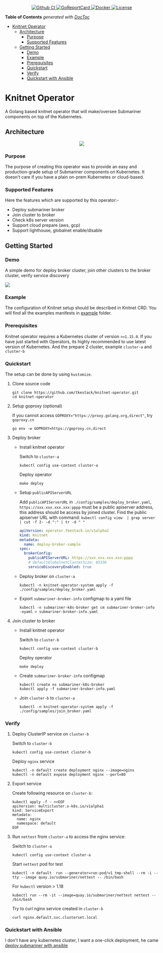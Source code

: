 <p align="center">
  <a href="https://github.com/tkestack/knitnet-operator">
    <img src="https://github.com/tkestack/knitnet-operator/workflows/CI%20Pipeline/badge.svg" alt="Github CI">
  </a>
  <a href="https://goreportcard.com/report/github.com/tkestack/knitnet-operator">
    <img src="https://goreportcard.com/badge/github.com/tkestack/knitnet-operator" alt="GoReportCard">
  </a>
  <a href="https://quay.io/repository/danielxlee/knitnet-operator">
    <img src="https://img.shields.io/badge/container-ready-green" alt="Docker">
  </a>
  <a href="https://github.com/tkestack/knitnet-operator/master/LICENSE">
    <img src="https://img.shields.io/badge/License-Apache%202.0-blue.svg" alt="License">
  </a>
</p>

<!-- START doctoc generated TOC please keep comment here to allow auto update -->
<!-- DON'T EDIT THIS SECTION, INSTEAD RE-RUN doctoc TO UPDATE -->
**Table of Contents**  *generated with [DocToc](https://github.com/thlorenz/doctoc)*

- [Knitnet Operator](#knitnet-operator)
  - [Architecture](#architecture)
    - [Purpose](#purpose)
    - [Supported Features](#supported-features)
  - [Getting Started](#getting-started)
    - [Demo](#demo)
    - [Example](#example)
    - [Prerequisites](#prerequisites)
    - [Quickstart](#quickstart)
    - [Verify](#verify)
    - [Quickstart with Ansible](#quickstart-with-ansible)

<!-- END doctoc generated TOC please keep comment here to allow auto update -->

# Knitnet Operator

A Golang based knitnet operator that will make/oversee Submariner components on top of the Kubernetes.

## Architecture

<div align="center">
    <img src="./docs/icons/submariner-arch.png">
</div>

### Purpose

The purpose of creating this operator was to provide an easy and production-grade setup of Submariner components on Kubernetes. It doesn't care if you have a plain on-prem Kubernetes or cloud-based.

### Supported Features

Here the features which are supported by this operator:-

- Deploy submariner broker
- Join cluster to broker
- Check k8s server version
- Support cloud prepare (aws, gcp)
- Support lighthouse, globalnet enable/disable

## Getting Started

### Demo

A simple demo for deploy broker cluster, join other clusters to the broker cluster, verify service discovery

<img src="./docs/icons/demo.gif">

### Example

The configuration of Knitnet setup should be described in Knitnet CRD. You will find all the examples manifests in [example](./config/samples) folder.

### Prerequisites

Knitnet operator requires a Kubernetes cluster of version `>=1.15.0`. If you have just started with Operators, its highly recommended to use latest version of Kubernetes. And the prepare 2 cluster, example `cluster-a` and `cluster-b`

### Quickstart

The setup can be done by using `kustomize`.

1. Clone source code

    ```shell
    git clone https://github.com/tkestack/knitnet-operator.git
    cd knitnet-operator
    ```

1. Setup goproxy (optional)

    If you cannot access `GOPROXY="https://proxy.golang.org,direct"`, try `goproxy.cn`

    ```shell
    go env -w GOPROXY=https://goproxy.cn,direct
    ```

1. Deploy broker

    - Install knitnet operator

        Switch to `cluster-a`

        ```shell
        kubectl config use-context cluster-a
        ```

        Deploy operator

        ```shell
        make deploy
        ```

    - Setup `publicAPIServerURL`

      Add `publicAPIServerURL` in `./config/samples/deploy_broker.yaml`, `https://xxx.xxx.xxx.xxx:pppp` must be a public apiserver address, this address should be access by joined cluster.
      Find the public apiserver URL with command: `kubectl config view  | grep server | cut -f 2- -d ":" | tr -d " "`

      ```yaml
      apiVersion: operator.tkestack.io/v1alpha1
      kind: Knitnet
      metadata:
        name: deploy-broker-sample
      spec:
        brokerConfig:
          publicAPIServerURL: https://xxx.xxx.xxx.xxx:pppp
          # defaultGlobalnetClusterSize: 65336
          serviceDiscoveryEnabled: true
      ```

    - Deploy broker on `cluster-a`

      ```shell
      kubectl -n knitnet-operator-system apply -f ./config/samples/deploy_broker.yaml
      ```

    - Export `submariner-broker-info` configmap to a yaml file

      ```shell
      kubectl -n submariner-k8s-broker get cm submariner-broker-info -oyaml > submariner-broker-info.yaml
      ```

1. Join cluster to broker

     - Install knitnet operator

        Switch to `cluster-b`

        ```shell
        kubectl config use-context cluster-b
        ```

        Deploy operator

        ```shell
        make deploy
        ```

     - Create `submariner-broker-info` configmap

       ```shell
       kubectl create ns submariner-k8s-broker
       kubectl apply -f submariner-broker-info.yaml
       ```

     - Join `cluster-b` to `cluster-a`

       ```shell
       kubectl -n knitnet-operator-system apply -f ./config/samples/join_broker.yaml
       ```

### Verify

1. Deploy ClusterIP service on `cluster-b`

    Switch to `cluster-b`

    ```shell
    kubectl config use-context cluster-b
    ```

    Deploy `nginx` service

    ```shell
    kubectl -n default create deployment nginx --image=nginx
    kubectl -n default expose deployment nginx --port=80
    ```

1. Export service

   Create following resource on `cluster-b`:

    ```shell
    kubectl apply -f - <<EOF
    apiVersion: multicluster.x-k8s.io/v1alpha1
    kind: ServiceExport
    metadata:
      name: nginx
      namespace: default
    EOF
    ```

1. Run `nettest` from `cluster-a` to access the nginx service:

    Switch to `cluster-a`

    ```shell
    kubectl config use-context cluster-a
    ```

    Start `nettest` pod for test

    ```shell
    kubectl -n default  run --generator=run-pod/v1 tmp-shell --rm -i --tty --image quay.io/submariner/nettest -- /bin/bash
    ```
    
    For `kubectl` version > 1.18
 
    ```shell
    kubectl run --rm -it --image=quay.io/submariner/nettest nettest -- /bin/bash
    ```

    Try to curl nginx service created in `cluster-b`

    ```shell
    curl nginx.default.svc.clusterset.local
    ```

### Quickstart with Ansible

I don't have any kubernetes cluster, I want a one-click deployment, he came [deploy submariner with ansible](https://github.com/DanielXLee/deploy-submariner/blob/main/README.md)
